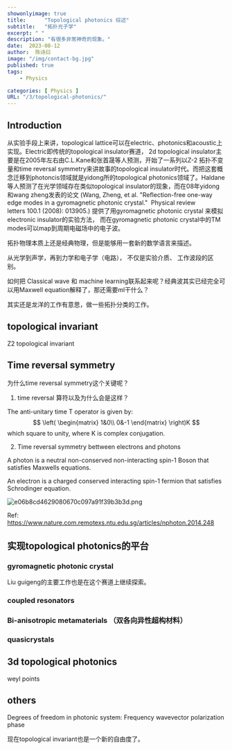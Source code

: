 ```yaml
---
showonlyimage: true
title:      "Topological photonics 综述"
subtitle:   "拓扑光子学"
excerpt: " "
description: "有很多非常神奇的现象。"
date:  2023-08-12
author:  陈诗曰
image: "/img/contact-bg.jpg"
published: true 
tags:
    - Physics

categories: [ Physics ]
URL: "/3/topological-photonics/"
---
```



## Introduction

从实验手段上来讲，topological lattice可以在electric、photonics和acoustic上实现。Electric即传统的topological insulator赛道， 2d topological insulator主要是在2005年左右由C.L.Kane和张首晟等人预测，开始了一系列以Z-2 拓扑不变量和time reversal symmetry来讲故事的topological insulator时代。而把这套概念迁移到photoncis领域就是yidong所的topological photonics领域了。Haldane等人预测了在光学领域存在类似topological insulator的现象，而在08年yidong和wang zheng发表的论文 (Wang, Zheng, et al. "Reflection-free one-way edge modes in a gyromagnetic photonic crystal."  Physical review letters 100.1 (2008): 013905.) 提供了用gyromagnetic photonic crystal 来模拟electronic insulator的实验方法， 而在gyromagnetic photonic crystal中的TM modes可以map到周期电磁场中的电子波。


拓扑物理本质上还是经典物理，但是能够用一套新的数学语言来描述。

从光学到声学，再到力学和电子学（电路）， 不仅是实验介质、 工作波段的区别。


如何把 Classical wave 和 machine learning联系起来呢？经典波其实已经完全可以用Maxwell equation解释了，那还需要ml干什么？

其实还是龙洋的工作有意思，做一些拓扑分类的工作。




## topological invariant

Z2 topological invariant

## Time reversal symmetry


为什么time reversal symmetry这个关键呢？

1. time reversal 算符以及为什么会是这样？

The anti-unitary time T operator is given by: 
$$
\left(
\begin{matrix}
1&0\\ 0&-1
\end{matrix}
\right)K
$$
which square to unity, where K is complex conjugation. 

2. Time reversal symmetry bettween electrons and photons

A photon is a neutral non-conserved non-interacting spin-1 Boson that satisfies Maxwells equations.

An electron is a charged conserved interacting spin-1 fermion that satisfies Schrodinger equation.

![e06b8cd4629080670c097a91f39b3b3d.png](evernotecid://FC785F95-76ED-46A1-8669-FD2537B94FBC/appyinxiangcom/10758289/ENResource/p375)

Ref: https://www.nature.com.remotexs.ntu.edu.sg/articles/nphoton.2014.248



## 实现topological photonics的平台


### gyromagnetic photonic crystal

Liu guigeng的主要工作也是在这个赛道上继续探索。

### coupled resonators


### Bi-anisotropic metamaterials （双各向异性超构材料）

### quasicrystals

## 3d topological photonics

weyl points



## others

Degrees of freedom in photonic system:
Frequency
wavevector
polarization
phase

现在topological invariant也是一个新的自由度了。

